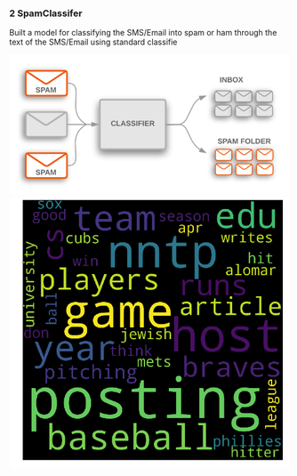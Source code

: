 ### 2 SpamClassifer

 Built a model for classifying the SMS/Email into spam or ham through the text of the SMS/Email using standard classifie
 
![wordcloud](/spam.png)
![wordcloud](/wordCloud.jpg)
